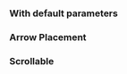 ### With default parameters
<!-- example(tooltip-overview) -->

### Arrow Placement
<!-- example(tooltip-arrow-placement) -->

### Scrollable
<!-- example(tooltip-scrollable) -->
